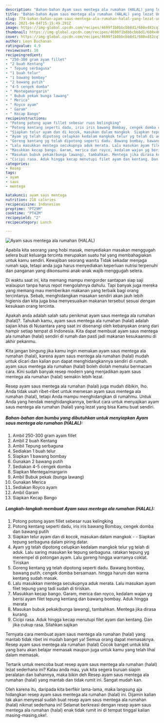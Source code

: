 ```yaml
---
description: "Bahan-bahan Ayam saus mentega ala rumahan (HALAL) yang lezat Untuk Jualan"
title: "Bahan-bahan Ayam saus mentega ala rumahan (HALAL) yang lezat Untuk Jualan"
slug: 774-bahan-bahan-ayam-saus-mentega-ala-rumahan-halal-yang-lezat-untuk-jualan
date: 2021-04-04T15:15:49.291Z
image: https://img-global.cpcdn.com/recipes/4699f1b8bbcbb8d1/680x482cq70/ayam-saus-mentega-ala-rumahan-halal-foto-resep-utama.jpg
thumbnail: https://img-global.cpcdn.com/recipes/4699f1b8bbcbb8d1/680x482cq70/ayam-saus-mentega-ala-rumahan-halal-foto-resep-utama.jpg
cover: https://img-global.cpcdn.com/recipes/4699f1b8bbcbb8d1/680x482cq70/ayam-saus-mentega-ala-rumahan-halal-foto-resep-utama.jpg
author: Leon Buchanan
ratingvalue: 4.9
reviewcount: 10
recipeingredient:
- "250-300 gram ayam fillet"
- "2 buah Kentang"
- " Tepung serbaguna"
- "1 buah telur"
- "1 bawang bombay"
- "2 bawang putih"
- "4-5 cengek domba"
- " Mentegamargarin"
- " Bubuk pekak bunga lawang"
- " Merica"
- " Royco ayam"
- " Garam"
- " Kecap Bango"
recipeinstructions:
- "Potong potong ayam fillet sebesar ruas kelingking"
- "Potong kentang seperti dadu, iris iris bawang Bombay, cengek domba dan bawang putih"
- "Siapkan telur ayam dan di kocok, masukan dalam mangkok  Siapkan tepung serbaguna dalam piring datar."
- "Ayam yg telah dipotong celupkan kedalam mangkok telur yg telah di aduk. Lalu saring masukan ke tepung serbaguna. ratakan tepung yg menempel di potongan ayam. Lalu goreng hingga warnanya coklat. Tiriskan"
- "Goreng kentang yg telah dipotong seperti dadu. Bawang bombay, bawang putih, cengek domba bersamaan. hingga harum dan warna kentang sudah masak."
- "Lalu masukkan mentega secukupnya aduk merata. Lalu masukan ayam filet tepung yang tadi sudah di tiriskan."
- "Masukkan kecap bango. Garam, merica dan royco, kedalam wajan yg berisi ayam filet tepung kentang dan bawang bombay. Aduk hingga merata"
- "Masukan bubuk pekak(bunga lawang), tambahkan. Mentega jika dirasa kurang."
- "Cicipi rasa. Aduk hingga kecap menutupi filet ayam dan kentang. Dan jika cukup rasa. Silahkan sajikan"
categories:
- Resep
tags:
- ayam
- saus
- mentega

katakunci: ayam saus mentega 
nutrition: 218 calories
recipecuisine: Indonesian
preptime: "PT29M"
cooktime: "PT42M"
recipeyield: "2"
recipecategory: Lunch

---
```



![Ayam saus mentega ala rumahan (HALAL)](https://img-global.cpcdn.com/recipes/4699f1b8bbcbb8d1/680x482cq70/ayam-saus-mentega-ala-rumahan-halal-foto-resep-utama.jpg)

Apabila kita seorang yang hobi masak, menyediakan masakan menggugah selera buat keluarga tercinta merupakan suatu hal yang membahagiakan untuk kamu sendiri. Kewajiban seorang  wanita Tidak sekadar menjaga rumah saja, tetapi anda juga harus menyediakan keperluan nutrisi terpenuhi dan panganan yang dikonsumsi anak-anak wajib menggugah selera.

Di waktu  saat ini, kita memang mampu mengorder santapan siap saji walaupun tanpa harus repot mengolahnya dahulu. Tapi banyak juga mereka yang memang mau memberikan makanan yang terbaik bagi orang tercintanya. Sebab, menghidangkan masakan sendiri akan jauh lebih higienis dan kita juga bisa menyesuaikan makanan tersebut sesuai dengan kesukaan orang tercinta. 



Apakah anda adalah salah satu penikmat ayam saus mentega ala rumahan (halal)?. Tahukah kamu, ayam saus mentega ala rumahan (halal) adalah sajian khas di Nusantara yang saat ini disenangi oleh kebanyakan orang dari hampir setiap tempat di Indonesia. Kita dapat membuat ayam saus mentega ala rumahan (halal) sendiri di rumah dan pasti jadi makanan kesukaanmu di akhir pekanmu.

Kita jangan bingung jika kamu ingin memakan ayam saus mentega ala rumahan (halal), karena ayam saus mentega ala rumahan (halal) mudah untuk dicari dan kalian pun dapat menghidangkannya sendiri di rumah. ayam saus mentega ala rumahan (halal) boleh diolah memalui bermacam cara. Kini sudah banyak resep modern yang menjadikan ayam saus mentega ala rumahan (halal) semakin lebih lezat.

Resep ayam saus mentega ala rumahan (halal) juga mudah dibikin, lho. Anda tidak usah ribet-ribet untuk memesan ayam saus mentega ala rumahan (halal), tetapi Anda mampu menghidangkan di rumahmu. Untuk Anda yang hendak menghidangkannya, berikut cara untuk menyajikan ayam saus mentega ala rumahan (halal) yang lezat yang bisa Kamu buat sendiri.

<!--inarticleads1-->

##### Bahan-bahan dan bumbu yang dibutuhkan untuk menyiapkan Ayam saus mentega ala rumahan (HALAL):

1. Ambil 250-300 gram ayam fillet
1. Ambil 2 buah Kentang
1. Ambil  Tepung serbaguna
1. Sediakan 1 buah telur
1. Siapkan 1 bawang bombay
1. Gunakan 2 bawang putih
1. Sediakan 4-5 cengek domba
1. Siapkan  Mentega/margarin
1. Ambil  Bubuk pekak (bunga lawang)
1. Gunakan  Merica
1. Sediakan  Royco ayam
1. Ambil  Garam
1. Siapkan  Kecap Bango




<!--inarticleads2-->

##### Langkah-langkah membuat Ayam saus mentega ala rumahan (HALAL):

1. Potong potong ayam fillet sebesar ruas kelingking
1. Potong kentang seperti dadu, iris iris bawang Bombay, cengek domba dan bawang putih
1. Siapkan telur ayam dan di kocok, masukan dalam mangkok -  - Siapkan tepung serbaguna dalam piring datar.
1. Ayam yg telah dipotong celupkan kedalam mangkok telur yg telah di aduk. Lalu saring masukan ke tepung serbaguna. ratakan tepung yg menempel di potongan ayam. Lalu goreng hingga warnanya coklat. Tiriskan
1. Goreng kentang yg telah dipotong seperti dadu. Bawang bombay, bawang putih, cengek domba bersamaan. hingga harum dan warna kentang sudah masak.
1. Lalu masukkan mentega secukupnya aduk merata. Lalu masukan ayam filet tepung yang tadi sudah di tiriskan.
1. Masukkan kecap bango. Garam, merica dan royco, kedalam wajan yg berisi ayam filet tepung kentang dan bawang bombay. Aduk hingga merata
1. Masukan bubuk pekak(bunga lawang), tambahkan. Mentega jika dirasa kurang.
1. Cicipi rasa. Aduk hingga kecap menutupi filet ayam dan kentang. Dan jika cukup rasa. Silahkan sajikan




Ternyata cara membuat ayam saus mentega ala rumahan (halal) yang mantab tidak ribet ini mudah banget ya! Semua orang dapat memasaknya. Resep ayam saus mentega ala rumahan (halal) Cocok banget untuk kita yang baru akan belajar memasak maupun juga untuk kamu yang telah lihai dalam memasak.

Tertarik untuk mencoba buat resep ayam saus mentega ala rumahan (halal) lezat sederhana ini? Kalau anda mau, yuk kita segera buruan siapin peralatan dan bahannya, maka bikin deh Resep ayam saus mentega ala rumahan (halal) yang mantab dan tidak rumit ini. Sangat mudah kan. 

Oleh karena itu, daripada kita berfikir lama-lama, maka langsung aja hidangkan resep ayam saus mentega ala rumahan (halal) ini. Dijamin kalian tak akan menyesal sudah buat resep ayam saus mentega ala rumahan (halal) nikmat sederhana ini! Selamat berkreasi dengan resep ayam saus mentega ala rumahan (halal) enak tidak rumit ini di tempat tinggal kalian masing-masing,oke!.

